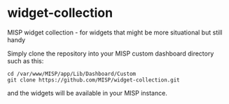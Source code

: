 # widget-collection
MISP widget collection - for widgets that might be more situational but still handy

Simply clone the repository into your MISP custom dashboard directory such as this:

```
cd /var/www/MISP/app/Lib/Dashboard/Custom
git clone https://github.com/MISP/widget-collection.git
```

and the widgets will be available in your MISP instance.
